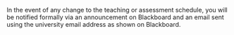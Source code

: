In the event of any change to the teaching or assessment schedule, you will be notified formally via an announcement on Blackboard and an email sent using the university email address as shown on Blackboard.

